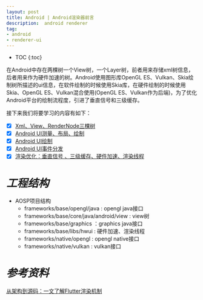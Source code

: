 ```yaml
---
layout: post
title: Android | Android渲染器前言
description:  android renderer
tag:
- android
- renderer-ui
---
```

* TOC
{:toc}


在Android中存在两棵树一个View树，一个Layer树，前者用来存储xml树信息，后者用来作为硬件加速的树。Android使用图形库OpenGL ES、Vulkan、Skia绘制树所描述的ui信息，在软件绘制的时候使用Skia库，在硬件绘制的时候使用Skia、OpenGL ES、Vulkan混合使用(OpenGL ES、Vulkan作为后端)，为了优化Android平台的绘制流程度，引进了垂直信号和三级缓存。

接下来我们将要学习的内容有如下：

- [x] [Xml、View、RenderNode三棵树]({{site.baseurl}}/2022-03-22/android-renderer-three-trees)
- [x] [Android UI测量、布局、绘制]({{site.baseurl}}/2022-11-27/android-renderer-measure-layout-draw)
- [x] [Android UI绘制]({{site.baseurl}}/2022-11-29/android-renderer-draw)
- [x] [Android UI事件分发]({{site.baseurl}}/2022-11-28/android-renderer-dispatchevent)
- [x] [渲染优化：垂直信号 、三级缓存、硬件加速、渲染线程]({{site.baseurl}}/2022-05-08/android-renderer-vsync-triplebuffer)

# *工程结构*

- AOSP项目结构
    - frameworks/base/opengl/java : opengl java接口
    - frameworks/base/core/java/android/view : view树
    - frameworks/base/graphics ：graphics java接口
    - frameworks/base/libs/hwui : 硬件加速、渲染线程
    - frameworks/native/opengl : opengl native接口
    - frameworks/native/vulkan : vulkan接口


# *参考资料*
[从架构到源码：一文了解Flutter渲染机制](https://developer.aliyun.com/article/770384)